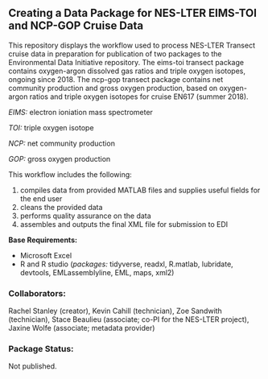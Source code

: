 ## Creating a Data Package for NES-LTER EIMS-TOI and NCP-GOP Cruise Data

This repository displays the workflow used to process NES-LTER Transect cruise data in preparation for publication of two packages to the Environmental Data Initiative repository. The eims-toi transect package contains oxygen-argon dissolved gas ratios and triple oxygen isotopes, ongoing since 2018. The ncp-gop transect package contains net community production and gross oxygen production, based on oxygen-argon ratios and triple oxygen isotopes for cruise EN617 (summer 2018). 

*EIMS:* electron ioniation mass spectrometer

*TOI:* triple oxygen isotope

*NCP:* net community production

*GOP:* gross oxygen production

This workflow includes the following:
1) compiles data from provided MATLAB files and supplies useful fields for the end user
2) cleans the provided data
3) performs quality assurance on the data
4) assembles and outputs the final XML file for submission to EDI

**Base Requirements:**
- Microsoft Excel
- R and R studio (*packages:* tidyverse, readxl, R.matlab, lubridate, devtools, EMLassemblyline, EML, maps, xml2)

### Collaborators:
Rachel Stanley (creator), Kevin Cahill (technician), Zoe Sandwith (technician), Stace Beaulieu (associate; co-PI for the NES-LTER project), Jaxine Wolfe (associate; metadata provider)

### Package Status:
Not published.